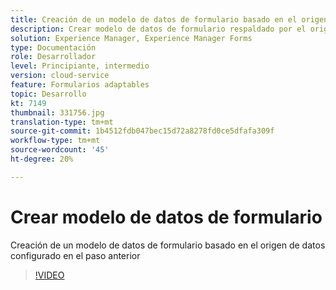 ```yaml
---
title: Creación de un modelo de datos de formulario basado en el origen de datos de Salesforce
description: Crear modelo de datos de formulario respaldado por el origen de datos RESTful
solution: Experience Manager, Experience Manager Forms
type: Documentación
role: Desarrollador
level: Principiante, intermedio
version: cloud-service
feature: Formularios adaptables
topic: Desarrollo
kt: 7149
thumbnail: 331756.jpg
translation-type: tm+mt
source-git-commit: 1b4512fdb047bec15d72a8278fd0ce5dfafa309f
workflow-type: tm+mt
source-wordcount: '45'
ht-degree: 20%

---
```


# Crear modelo de datos de formulario

Creación de un modelo de datos de formulario basado en el origen de datos configurado en el paso anterior

>[!VIDEO](https://video.tv.adobe.com/v/331756/?quality=12&learn=on)
